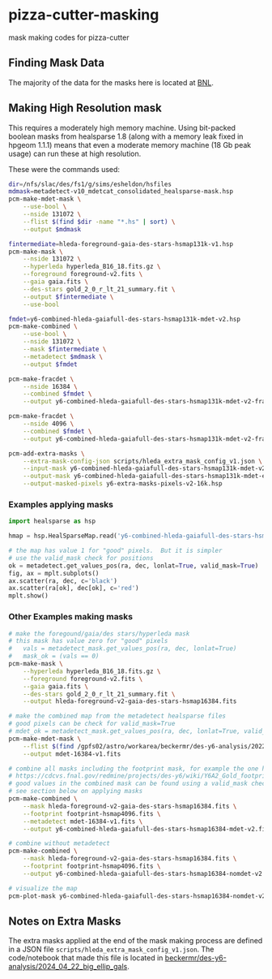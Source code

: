 # pizza-cutter-masking
mask making codes for pizza-cutter

## Finding Mask Data

The majority of the data for the masks here is located at [BNL](https://www.cosmo.bnl.gov/www/esheldon/data/y6-healsparse/).

## Making High Resolution mask

This requires a moderately high memory machine.  Using bit-packed boolean masks
from healsparse 1.8 (along with a memory leak fixed in hpgeom 1.1.1) means that
even a moderate memory machine (18 Gb peak usage) can run these at high
resolution.

These were the commands used:

```bash
dir=/nfs/slac/des/fs1/g/sims/esheldon/hsfiles
mdmask=metadetect-v10_mdetcat_consolidated_healsparse-mask.hsp
pcm-make-mdet-mask \
    --use-bool \
    --nside 131072 \
    --flist $(find $dir -name "*.hs" | sort) \
    --output $mdmask

fintermediate=hleda-foreground-gaia-des-stars-hsmap131k-v1.hsp
pcm-make-mask \
    --nside 131072 \
    --hyperleda hyperleda_B16_18.fits.gz \
    --foreground foreground-v2.fits \
    --gaia gaia.fits \
    --des-stars gold_2_0_r_lt_21_summary.fit \
    --output $fintermediate \
    --use-bool

fmdet=y6-combined-hleda-gaiafull-des-stars-hsmap131k-mdet-v2.hsp
pcm-make-combined \
    --use-bool \
    --nside 131072 \
    --mask $fintermediate \
    --metadetect $mdmask \
    --output $fmdet

pcm-make-fracdet \
    --nside 16384 \
    --combined $fmdet \
    --output y6-combined-hleda-gaiafull-des-stars-hsmap131k-mdet-v2-fracdet-16k.hsp

pcm-make-fracdet \
    --nside 4096 \
    --combined $fmdet \
    --output y6-combined-hleda-gaiafull-des-stars-hsmap131k-mdet-v2-fracdet-4k.hsp

pcm-add-extra-masks \
    --extra-mask-config-json scripts/hleda_extra_mask_config_v1.json \
    --input-mask y6-combined-hleda-gaiafull-des-stars-hsmap131k-mdet-v2.hsp \
    --output-mask y6-combined-hleda-gaiafull-des-stars-hsmap131k-mdet-extra-masks-v2.hsp \
    --output-masked-pixels y6-extra-masks-pixels-v2-16k.hsp
```

### Examples applying masks

```python
import healsparse as hsp

hmap = hsp.HealSparseMap.read('y6-combined-hleda-gaiafull-des-stars-hsmap16384-mdet-v2.fits')

# the map has value 1 for "good" pixels.  But it is simpler
# use the valid_mask check for positions
ok = metadetect.get_values_pos(ra, dec, lonlat=True, valid_mask=True)
fig, ax = mplt.subplots()
ax.scatter(ra, dec, c='black')
ax.scatter(ra[ok], dec[ok], c='red')
mplt.show()
```

### Other Examples making masks

```bash
# make the foregound/gaia/des stars/hyperleda mask
# this mask has value zero for "good" pixels
#   vals = metadetect_mask.get_values_pos(ra, dec, lonlat=True)
#   mask_ok = (vals == 0)
pcm-make-mask \
    --hyperleda hyperleda_B16_18.fits.gz \
    --foreground foreground-v2.fits \
    --gaia gaia.fits \
    --des-stars gold_2_0_r_lt_21_summary.fit \
    --output hleda-foreground-v2-gaia-des-stars-hsmap16384.fits

# make the combined map from the metadetect healsparse files
# good pixels can be check for valid_mask=True
# mdet_ok = metadetect_mask.get_values_pos(ra, dec, lonlat=True, valid_mask=True)
pcm-make-mdet-mask \
    --flist $(find /gpfs02/astro/workarea/beckermr/des-y6-analysis/2022_04_21_run_mdet_final_v2/data_final_nogcut/ -name "*.hs") \
    --output mdet-16384-v1.fits

# combine all masks including the footprint mask, for example the one here
# https://cdcvs.fnal.gov/redmine/projects/des-y6/wiki/Y6A2_Gold_footprint
# good values in the combined mask can be found using a valid_mask check,
# see section below on applying masks
pcm-make-combined \
    --mask hleda-foreground-v2-gaia-des-stars-hsmap16384.fits \
    --footprint footprint-hsmap4096.fits \
    --metadetect mdet-16384-v1.fits \
    --output y6-combined-hleda-gaiafull-des-stars-hsmap16384-mdet-v2.fits

# combine without metadetect
pcm-make-combined \
    --mask hleda-foreground-v2-gaia-des-stars-hsmap16384.fits \
    --footprint footprint-hsmap4096.fits \
    --output y6-combined-hleda-gaiafull-des-stars-hsmap16384-nomdet-v2.fits

# visualize the map
pcm-plot-mask y6-combined-hleda-gaiafull-des-stars-hsmap16384-nomdet-v2.fits
```

## Notes on Extra Masks

The extra masks applied at the end of the mask making process are defined in a
JSON file `scripts/hleda_extra_mask_config_v1.json`.  The code/notebook that made
this file is located in [beckermr/des-y6-analysis/2024_04_22_big_ellip_gals](https://github.com/beckermr/des-y6-analysis/tree/main/2024_04_22_big_ellip_gals).
